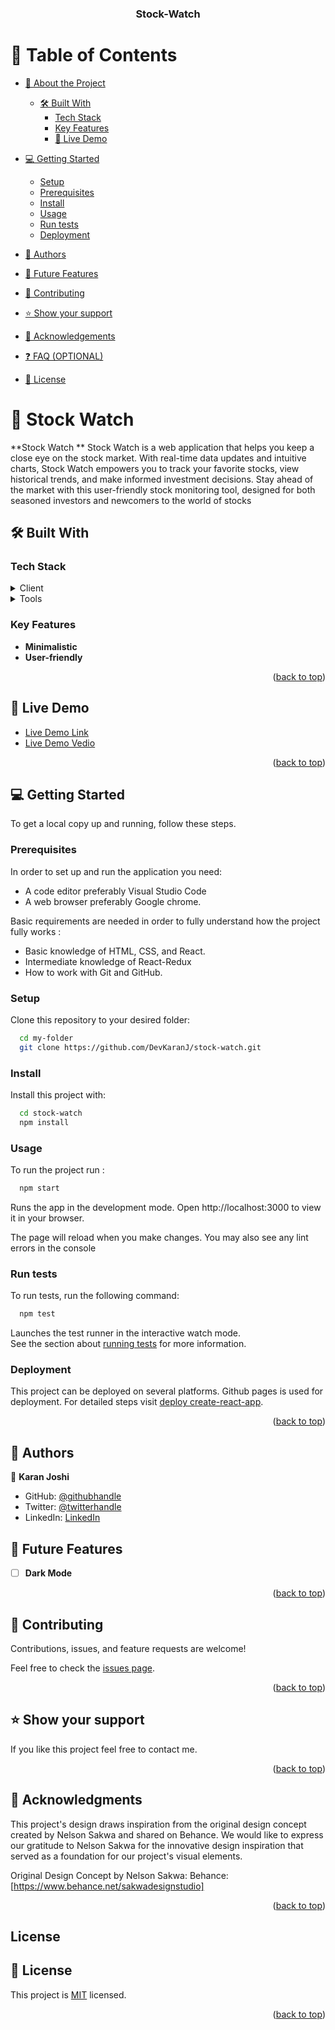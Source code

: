 <a name="readme-top"></a>

<div align="center">

  <h3><b>Stock-Watch</b></h3>

</div>

<!-- TABLE OF CONTENTS -->

# 📗 Table of Contents

- [📖 About the Project](#about-project)

  - [🛠 Built With](#built-with)
    - [Tech Stack](#tech-stack)
    - [Key Features](#key-features)
    - [🚀 Live Demo](#live-demo)
- [💻 Getting Started](#getting-started)
  - [Setup](#setup)
  - [Prerequisites](#prerequisites)
  - [Install](#install)
  - [Usage](#usage)
  - [Run tests](#run-tests)
  - [Deployment](#deployment)
- [👥 Authors](#authors)
- [🔭 Future Features](#future-features)
- [🤝 Contributing](#contributing)
- [⭐️ Show your support](#support)
- [🙏 Acknowledgements](#acknowledgements)
- [❓ FAQ (OPTIONAL)](#faq)
- [📝 License](#license)

<!-- PROJECT DESCRIPTION -->

# 📖 Stock Watch <a name="about-project"></a>

**Stock Watch ** Stock Watch is a web application that helps you keep a close eye on the stock market. With real-time data updates and intuitive charts, Stock Watch empowers you to track your favorite stocks, view historical trends, and make informed investment decisions. Stay ahead of the market with this user-friendly stock monitoring tool, designed for both seasoned investors and newcomers to the world of stocks

## 🛠 Built With <a name="built-with"></a>

### Tech Stack <a name="tech-stack"></a>

<details>
  <summary>Client</summary>
  <ul>
    <li>CSS</li>
    <li>React</li>
  </ul>
</details>

<details>
  <summary>Tools</summary>
  <ul>
    <li>Visual studio code</li>
    <li>postman</li> 
  </ul>
</details>

<!-- Features -->

### Key Features <a name="key-features"></a>

- **Minimalistic**
- **User-friendly**

<p align="right">(<a href="#readme-top">back to top</a>)</p>

<!-- LIVE DEMO -->

## 🚀 Live Demo <a name="live-demo"></a>

- [Live Demo Link](https://stock-watch-s2ly.onrender.com)
- [Live Demo Vedio](https://www.loom.com/share/4054f31bceb6464fa1dbabb7207989eb?sid=91b19346-a1fe-4212-b305-01e10acc0c54) 

<p align="right">(<a href="#readme-top">back to top</a>)</p>

<!-- GETTING STARTED -->

## 💻 Getting Started <a name="getting-started"></a>

To get a local copy up and running, follow these steps.

### Prerequisites

In order to set up and run the application you need:

- A code editor preferably Visual Studio Code
- A web browser preferably Google chrome.

Basic requirements are needed in order to fully understand how the project fully works :

- Basic knowledge of HTML, CSS, and React.
- Intermediate knowledge of React-Redux
- How to work with Git and GitHub.

### Setup

Clone this repository to your desired folder:

```sh
  cd my-folder
  git clone https://github.com/DevKaranJ/stock-watch.git
```

### Install

Install this project with:

```sh
  cd stock-watch
  npm install
```

### Usage

To run the project run :

```sh
  npm start
```

Runs the app in the development mode.
Open http://localhost:3000 to view it in your browser.

The page will reload when you make changes.
You may also see any lint errors in the console

### Run tests

To run tests, run the following command:

```sh
  npm test
```

Launches the test runner in the interactive watch mode.\
See the section about [running tests](https://facebook.github.io/create-react-app/docs/running-tests) for more information.

### Deployment

This project can be deployed on several platforms. Github pages is used for deployment. For detailed steps visit [deploy create-react-app](https://create-react-app.dev/docs/deployment/#github-pages).

<p align="right">(<a href="#readme-top">back to top</a>)</p>

<!-- AUTHORS -->

## 👥 Authors <a name="authors"></a>

👤 **Karan Joshi**

- GitHub: [@githubhandle](https://github.com/DevKaranJ)
- Twitter: [@twitterhandle](https://twitter.com/https://twitter.com/RX0069)
- LinkedIn: [LinkedIn](https://linkedin.com/in/https://www.linkedin.com/in/dev-karan-j/)

## 🔭 Future Features <a name="future-features"></a>

- [ ] **Dark Mode**

<p align="right">(<a href="#readme-top">back to top</a>)</p>

<!-- LIVE DEMO -->

<!-- CONTRIBUTING -->

## 🤝 Contributing <a name="contributing"></a>

Contributions, issues, and feature requests are welcome!

Feel free to check the [issues page](https://github.com/DevKaranJ/stock-watch/issues).

<p align="right">(<a href="#readme-top">back to top</a>)</p>

<!-- SUPPORT -->

## ⭐️ Show your support <a name="support"></a>

If you like this project feel free to contact me.

<p align="right">(<a href="#readme-top">back to top</a>)</p>

<!-- ACKNOWLEDGEMENTS -->

## 🙏 Acknowledgments <a name="acknowledgements"></a>

This project's design draws inspiration from the original design concept created by Nelson Sakwa and shared on Behance. We would like to express our gratitude to Nelson Sakwa for the innovative design inspiration that served as a foundation for our project's visual elements.

Original Design Concept by Nelson Sakwa:
Behance: [https://www.behance.net/sakwadesignstudio]

<p align="right">(<a href="#readme-top">back to top</a>)</p>

## License

<!-- LICENSE -->

## 📝 License <a name="license"></a>

This project is [MIT](./LICENSE) licensed.

<p align="right">(<a href="#readme-top">back to top</a>)</p>
